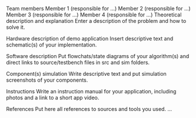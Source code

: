 Team members
Member 1 (responsible for ...)
Member 2 (responsible for ...)
Member 3 (responsible for ...)
Member 4 (responsible for ...)
Theoretical description and explanation
Enter a description of the problem and how to solve it.

Hardware description of demo application
Insert descriptive text and schematic(s) of your implementation.

Software description
Put flowchats/state diagrams of your algorithm(s) and direct links to source/testbench files in src and sim folders.

Component(s) simulation
Write descriptive text and put simulation screenshots of your components.

Instructions
Write an instruction manual for your application, including photos and a link to a short app video.

References
Put here all references to sources and tools you used.
...

